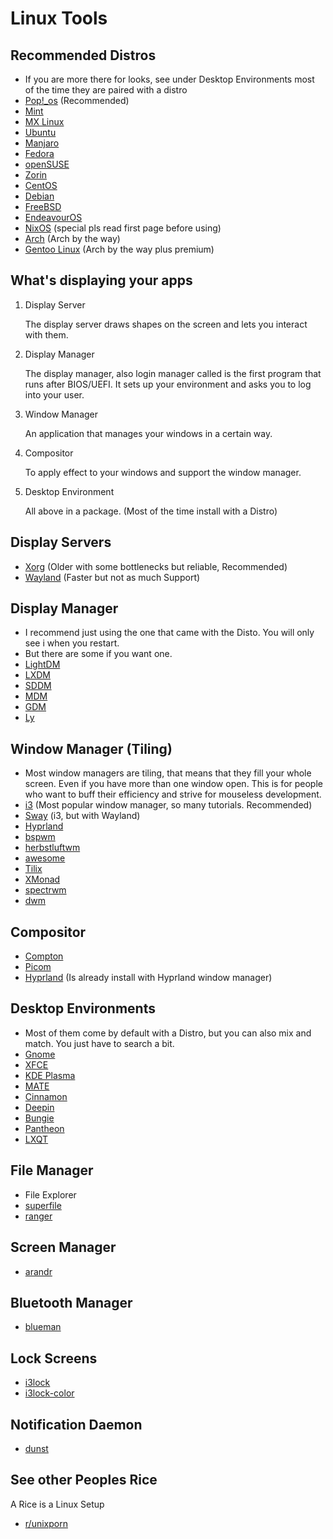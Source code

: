 # Linux Tools

## Recommended  Distros
- If you are more there for looks, see under Desktop Environments most of the time they are paired with a distro
- [Pop!_os](https://pop.system76.com/) (Recommended)
- [Mint](https://linuxmint.com/)
- [MX Linux](https://mxlinux.org/)
- [Ubuntu](https://ubuntu.com/)
- [Manjaro](https://manjaro.org/)
- [Fedora](https://fedoraproject.org/de/)
- [openSUSE](https://www.opensuse.org/)
- [Zorin](https://zorin.com/os/)
- [CentOS](https://www.centos.org/)
- [Debian](https://www.debian.org/index.de.html)
- [FreeBSD](https://www.freebsd.org/de/)
- [EndeavourOS](https://endeavouros.com/)
- [NixOS](https://nixos.org/) (special pls read first page before using)
- [Arch](https://archlinux.org/) (Arch by the way)
- [Gentoo Linux](https://www.gentoo.org/) (Arch by the way plus premium)

## What's displaying your apps
  1. Display Server

     The display server draws shapes on the screen and lets you interact with them.  
  
  2. Display Manager

     The display manager, also login manager called is the first program that runs after BIOS/UEFI.
     It sets up your environment and asks you to log into your user.
  
  4. Window Manager

      An application that manages your windows in a certain way.

  5. Compositor

      To apply effect to your windows and support the window manager.
    
  6. Desktop Environment

      All above in a package. (Most of the time install with a Distro)
     
## Display Servers
- [Xorg](https://wiki.archlinux.org/title/xorg) (Older with some bottlenecks but reliable, Recommended)
- [Wayland](https://wayland.freedesktop.org/) (Faster but not as much Support)

## Display Manager
- I recommend just using the one that came with the Disto. You will only see i when you restart.
- But there are some if you want one.
- [LightDM](https://wiki.archlinux.org/title/LightDM)
- [LXDM](https://wiki.archlinux.org/title/LXDM)
- [SDDM](https://wiki.archlinux.org/title/SDDM)
- [MDM](https://github.com/linuxmint/mdm)
- [GDM](https://wiki.archlinux.org/title/GDM)
- [Ly](https://github.com/fairyglade/ly)

## Window Manager (Tiling)
- Most window managers are tiling, that means that they fill your whole screen. Even if you have more than one window open. This is for people who want to buff their efficiency and strive for mouseless development.
- [i3](https://i3wm.org/) (Most popular window manager, so many tutorials. Recommended)
- [Sway](https://swaywm.org/?ref=itsfoss.com) (i3, but with Wayland)
- [Hyprland](https://hyprland.org/)
- [bspwm](https://github.com/baskerville/bspwm)
- [herbstluftwm](http://www.herbstluftwm.org/)
- [awesome](https://awesomewm.org/index.html)
- [Tilix](https://www.tecmint.com/tilix-gtk3-tiling-terminal-emulator-for-linux/)
- [XMonad](https://xmonad.org/)
- [spectrwm](https://github.com/conformal/spectrwm)
- [dwm](https://wiki.archlinux.org/title/dwm)

## Compositor
- [Compton](https://github.com/chjj/compton)
- [Picom](https://github.com/yshui/picom)
- [Hyprland](https://hyprland.org/) (Is already install with Hyprland window manager)

## Desktop Environments
- Most of them come by default with a Distro, but you can also mix and match. You just have to search a bit.
- [Gnome](https://www.gnome.org/)
- [XFCE](https://www.xfce.org/)
- [KDE Plasma](https://kde.org/de/plasma-desktop/)
- [MATE](https://mate-desktop.org/)
- [Cinnamon](https://projects.linuxmint.com/cinnamon/)
- [Deepin](https://www.deepin.org/index/en)
- [Bungie](https://buddiesofbudgie.org/)
- [Pantheon](https://elementary.io/)
- [LXQT](https://lxqt-project.org/)

## File Manager
- File Explorer
- [superfile](https://github.com/yorukot/superfile)
- [ranger](https://github.com/ranger/ranger)

## Screen Manager
- [arandr](https://christian.amsuess.com/tools/arandr/)

## Bluetooth Manager
- [blueman](https://wiki.archlinux.org/title/Blueman)

## Lock Screens
- [i3lock](https://i3wm.org/i3lock/)
- [i3lock-color](https://github.com/Raymo111/i3lock-color)

## Notification Daemon
- [dunst](https://github.com/dunst-project/dunst)

## See other Peoples Rice
A Rice is a Linux Setup
- [r/unixporn](https://www.reddit.com/r/unixporn/)
